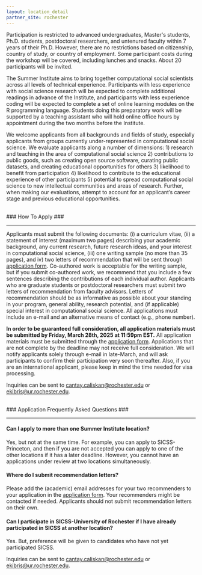 ```yaml
---
layout: location_detail
partner_site: rochester
---
```


Participation is restricted to advanced undergraduates, Master's students, Ph.D. students, postdoctoral researchers, and untenured faculty within 7 years of their Ph.D. However, there are no restrictions based on citizenship, country of study, or country of employment. Some participant costs during the workshop will be covered, including lunches and snacks. About 20 participants will be invited.

The Summer Institute aims to bring together computational social scientists across all levels of technical experience. Participants with less experience with social science research will be expected to complete additional readings in advance of the Institute, and participants with less experience coding will be expected to complete a set of online learning modules on the R programming language. Students doing this preparatory work will be supported by a teaching assistant who will hold online office hours by appointment during the two months before the Institute.

We welcome applicants from all backgrounds and fields of study, especially applicants from groups currently under-represented in computational social science. We evaluate applicants along a number of dimensions: 1) research and teaching in the area of computational social science 2) contributions to public goods, such as creating open source software, curating public datasets, and creating educational opportunities for others 3) likelihood to benefit from participation 4) likelihood to contribute to the educational experience of other participants 5) potential to spread computational social science to new intellectual communities and areas of research. Further, when making our evaluations, attempt to account for an applicant’s career stage and previous educational opportunities.

<br />
### How To Apply
### <a name="how_to_apply"></a>

---

Applicants must submit the following documents: (i) a curriculum vitae, (ii) a statement of interest (maximum two pages) describing your academic background, any current research, future research ideas, and your interest in computational social science, (iii) one writing sample (no more than 35 pages), and iv) two letters of recommendation that will be sent through [application form](https://forms.gle/mXCCgogAuTjrVfkZ8). Co-authored work is acceptable for the writing sample, but if you submit co-authored work, we recommend that you include a few sentences describing the contributions of each individual author. Applicants who are graduate students or postdoctoral researchers must submit two letters of recommendation from faculty advisors. Letters of recommendation should be as informative as possible about your standing in your program, general ability, research potential, and (if applicable) special interest in computational social science. All applications must include an e-mail and an alternative means of contact (e.g., phone number).

**In order to be guaranteed full consideration, all application materials must be submitted by Friday, March 28th, 2025 at 11:59pm EST.**  All application materials must be submitted through the [application form](TBA). Applications that are not complete by the deadline may not receive full consideration. We will notify applicants solely through e-mail in late-March, and will ask participants to confirm their participation very soon thereafter. Also, if you are an international applicant, please keep in mind the time needed for visa processing.

Inquiries can be sent to cantay.caliskan@rochester.edu or ekibris@ur.rochester.edu.

<br />
### Application Frequently Asked Questions
### <a name="faq"></a>

---

#### Can I apply to more than one Summer Institute location?

Yes, but not at the same time.  For example, you can apply to SICSS-Princeton, and then if you are not accepted you can apply to one of the other locations if it has a later deadline.  However, you cannot have an applications under review at two locations simultaneously.

#### Where do I submit recommendation letters?

Please add the (academic) email addresses for your two recommenders to your application in the [application form](https://forms.gle/mXCCgogAuTjrVfkZ8). Your recommenders might be contacted if needed. Applicants should not submit recommendation letters on their own.

#### Can I participate in SICSS-University of Rochester if I have already participated in SICSS at another location?

Yes. But, preference will be given to candidates who have not yet participated SICSS.

Inquiries can be sent to cantay.caliskan@rochester.edu or ekibris@ur.rochester.edu.
